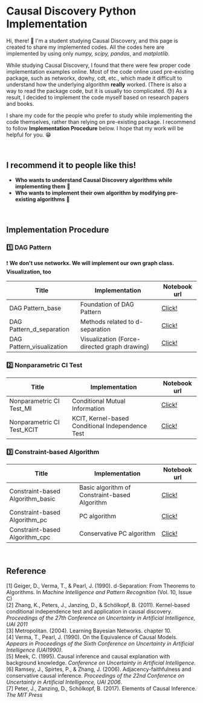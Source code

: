 # Causal Discovery Python Implementation

Hi, there! 👋 I'm a student studying Causal Discovery, and this page is created to share my implemented codes. All the codes here are implemented by using only *numpy, scipy, pandas*, and *matplotlib*.

While studying Causal Discovery, I found that there were few proper code implementation examples online. Most of the code online used pre-existing package, such as networkx, dowhy, cdt, etc., which made it difficult to understand how the underlying algorithm **really** worked. (There is also a way to read the package code, but it is usually too complicated. 😓) As a result, I decided to implement the code myself based on research papers and books.

I share my code for the people who prefer to study while implementing the code themselves, rather than relying on pre-existing package. I recommend to follow **Implementation Procedure** below. I hope that my work will be helpful for you. 😁

<br>

## **I recommend it to people like this!**

- **Who wants to understand Causal Discovery algorithms while implementing them** 👦
- **Who wants to implement their own algorithm by modifying pre-existing algorithms** 👩

<br>

## Implementation Procedure


### 1️⃣ DAG Pattern

❗ **We don't use networkx. We will implement our own graph class. Visualization, too**

| Title | Implementation | Notebook url |
| --- | --- | --- |
| DAG Pattern_base | Foundation of DAG Pattern | [Click!](https://colab.research.google.com/drive/1cDxmQPL-v3egbrZVsklQDzbukHNVgeVq?usp=share_link) |
| DAG Pattern_d_separation | Methods related to d-separation | [Click!](https://colab.research.google.com/drive/1GZ6lX4RzSzSJriIe5_t-tRYZd4YULxoF?usp=share_link) |
| DAG Pattern_visualization | Visualization (Force-directed graph drawing) | [Click!](https://colab.research.google.com/drive/1hCDTh3zttekN6YFuvDiQpHd3YMrX7cIU?usp=share_link) |


### 2️⃣ Nonparametric CI Test

| Title | Implementation | Notebook url |
| --- | --- | --- |
| Nonparametric CI Test_MI | Conditional Mutual Information | [Click!](https://colab.research.google.com/drive/1n-62Din_vq5TY9zFrjxnXvK4iM2XQw9j?usp=share_link) |
| Nonparametric CI Test_KCIT | KCIT, Kernel-based Conditional Independence Test | [Click!](https://colab.research.google.com/drive/10Y37wFC4v3cl_7WNFheeUuH4iwKKREgq?usp=share_link) |


### 3️⃣ **Constraint-based Algorithm**

| Title | Implementation | Notebook url |
| --- | --- | --- |
| Constraint-based Algorithm_basic | Basic algorithm of Constraint-based Algorithm | [Click!](https://colab.research.google.com/drive/1Rrpdw1IlPNKN_yVqc1ZSFx_fzKfHdDtD?usp=share_link) |
| Constraint-based Algorithm_pc | PC algorithm | [Click!](https://colab.research.google.com/drive/1jhauXC8LsdViE8R58-9GuPRxdcNUUBC2?usp=share_link) |
| Constraint-based Algorithm_cpc | Conservative PC algorithm | [Click!](https://colab.research.google.com/drive/1NZMTB-jG8AaOBFiRdxGOohn2Q7j5tq31?usp=share_link) |

<br>

## Reference
[1] Geiger, D., Verma, T., &#38; Pearl, J. (1990). d-Separation: From Theorems to Algorithms. In <i>Machine Intelligence and Pattern Recognition</i> (Vol. 10, Issue C)  
[2] Zhang, K., Peters, J., Janzing, D., &#38; Schölkopf, B. (2011). Kernel-based conditional independence test and application in causal discovery. <i>Proceedings of the 27th Conference on Uncertainty in Artificial Intelligence, UAI 2011</i>  
[3] Metropolitan. (2004). Learning Bayesian Networks. chapter 10.  
[4] Verma, T., Pearl, J. (1990). On the Equivalence of Causal Models. <i>Appears in Proceedings of the Sixth Conference on Uncertainty in Artificial Intelligence (UAI1990)</i>.  
[5] Meek, C. (1995). Causal inference and causal explanation with background knowledge. <i>Conference on Uncertainty in Artificial Intelligence.</i>  
[6] Ramsey, J., Spirtes, P., &#38; Zhang, J. (2006). Adjacency-faithfulness and conservative causal inference. <i>Proceedings of the 22nd Conference on Uncertainty in Artificial Intelligence, UAI 2006</i>.  
[7] Peter, J., Zanzing, D., Schölkopf, B. (2017). Elements of Causal Inference. <i>The MIT Press</i>  
